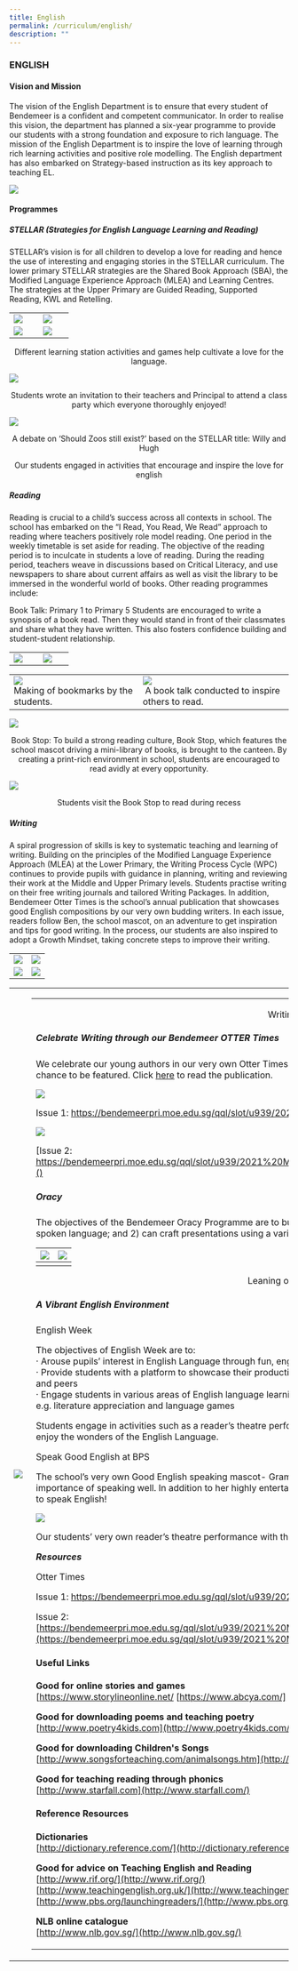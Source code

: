 ```yaml
---
title: English
permalink: /curriculum/english/
description: ""
---
```

### ENGLISH

#### Vision and Mission

The vision of the English Department is to ensure that every student of Bendemeer is a confident and competent communicator. In order to realise this vision, the department has planned a six-year programme to provide our students with a strong foundation and exposure to rich language. The mission of the English Department is to inspire the love of learning&nbsp;through rich learning activities and positive role modelling. The English department has also embarked on Strategy-based instruction as its key approach to teaching EL.

![](/images/overview%20of%20lessons.jpg)

#### Programmes

##### STELLAR (Strategies for English Language Learning and Reading)

STELLAR’s vision is for all children to develop a love for reading and hence the use of interesting and engaging stories in the STELLAR curriculum. The lower primary STELLAR strategies are the Shared Book Approach (SBA), the Modified Language Experience Approach (MLEA) and Learning Centres. The strategies at the Upper Primary are Guided Reading, Supported Reading, KWL and Retelling.

<table>
	<tbody><tr>
		<td width="30%">
			<img src="/images/English%203.jpg">
		</td>
		<td width="30%">
			<img src="/images/English%204.jpg">
		</td>
	</tr>
	<tr>
		<td>
			<img src="/images/English%201.jpg">
		</td>
		<td>
			<img src="/images/English%202.jpg">
		</td>
	</tr>
</tbody></table>

	

<p align="center"> Different learning station activities and games help cultivate a love for the language.      </p>

![](/images/English%205.jpg)
	
<p align="center">Students wrote an invitation to their teachers and Principal to attend a class party which everyone thoroughly enjoyed!  </p>

![](/images/English%206.jpg)
<p align="center">A debate on ‘Should Zoos still exist?’ based on the STELLAR title: Willy and Hugh</p><p></p>

<p align="center">Our students engaged in activities that encourage and inspire the love for english  </p>    

##### Reading


Reading is crucial to a child’s success across all contexts in school. The school has embarked on the “I Read, You Read, We Read” approach to reading where teachers positively role model reading. One period in the weekly timetable is set aside for reading. The objective of the reading period is to inculcate in students a love of reading. During the reading period, teachers weave in discussions based on Critical Literacy, and use newspapers to share about current affairs as well as visit the library to be immersed in the wonderful world of books. Other reading programmes include:

Book Talk: Primary 1 to Primary 5 Students are encouraged to write a synopsis of a book read. Then they would stand in front of their classmates and share what they have written. This also fosters confidence building and student-student relationship.

<table>
	<tbody><tr>
		<td width="30%">
			<img src="/images/English%207.jpg">
		</td>
		<td width="30%">
			<img src="/images/English%208.jpg">
		</td>
		
  
<table>
	<tbody><tr>
		<td>
			<img src="/images/3%20(16).jpg"> <br>
			Making of bookmarks by the students.&nbsp;&nbsp; 
		</td>
		<td>
			<img src="/images/4%20(12).jpg"> <br>
			&nbsp;A book talk conducted to inspire others to read.
		</td>
	</tr>
</tbody></table>
 

![](/images/5%20(11).jpg)

<p align="center">Book Stop:&nbsp;To build a strong reading culture, Book Stop, which features the school mascot driving a mini-library of books, is brought to the canteen. By creating a print-rich environment in school, students are encouraged to read avidly at every opportunity.  </p>


![](/images/4%20(13).jpg)

<p align="center">Students visit the Book Stop to read during recess  </p>

##### Writing

A spiral progression of skills is key to systematic teaching and learning of writing. Building on the principles of the Modified&nbsp;Language Experience Approach (MLEA)&nbsp;at the Lower Primary, the Writing Process Cycle (WPC) continues to provide pupils with guidance&nbsp;in planning, writing and reviewing their work at the Middle and Upper Primary levels.&nbsp;Students practise writing on their free writing journals and tailored Writing Packages. In addition, Bendemeer Otter Times is the school’s annual publication that&nbsp;showcases good English compositions by our very own budding writers. In each issue, readers follow Ben, the school mascot, on an adventure to get inspiration and tips for good writing. In the process, our students are also inspired to adopt a Growth Mindset, taking concrete steps to improve their writing.&nbsp;

<table>
	<tbody><tr>
		<td>
			<img src="/images/English%209.jpg">
		</td>
		<td>
			<img src="/images/English%2010.jpg">
		</td>
	</tr>
	<tr>
		<td>
			<img src="/images/English%2011.jpg">
		</td>
		<td>
			<img src="/images/English%2012.jpg">
		</td>
	</tr>
</tbody></table>
		<table>
	<tbody><tr>
		<td>
			<img src="/images/English%209.jpg">
		</td>
		<td>
			<table>
	<tbody><tr>
		<td>
			
			
<p align="center">Writing is so much fun in Bendemeer!</p>

##### **Celebrate Writing through our Bendemeer OTTER Times**

We celebrate our young authors in our very own Otter Times. The attractive format of the publication inspires students to write well while earning a chance to be featured. Click [here](https://bendemeerpri.moe.edu.sg/qql/slot/u939/2021%20Matters/Bendemeer%20Otter%20Times%202021%20Upper%20Primary.pdf) to read the publication.
			
![](/images/English%2017.png)

Issue 1: https://bendemeerpri.moe.edu.sg/qql/slot/u939/2021%20Matters/Bendemeer%20Otter%20Times%202021%20Upper%20Primary.pdf
			
![](/images/English%2018.png)
			
[Issue 2: https://bendemeerpri.moe.edu.sg/qql/slot/u939/2021%20Matters/Bendemeer%20Otter%20Times%20Lower%20Pri%202021_16Nov2021.pdf]()



##### Oracy

The objectives of the Bendemeer Oracy Programme are to build confident and competent communicators who 1) understand the key features of spoken language; and 2) can craft presentations using a variety of skills and strategies, according to the purpose, audience, context and culture.

| ![](/images/11%20(5).jpg)  |![](/images/12%20(2).jpg) |
| --- | --- |
| | |

<p align="center"> Leaning oracy through fun and authentic ways! </p>

  

##### A Vibrant English Environment

English Week

The objectives of English Week are to:&nbsp;&nbsp;&nbsp;<br>
·&nbsp;Arouse pupils’ interest in English Language through fun, engaging activities <br>
·&nbsp;Provide students with a platform to showcase their productions in various forms and to engage in purposeful communication with their teachers and peers <br>
·&nbsp;Engage students in various areas of English language learning (speaking, writing, reading, listening) through modes beyond the scheme of work e.g. literature appreciation and language games

Students engage in activities such as a reader’s theatre performance, journalism and English Language games. It is truly a week where students enjoy the wonders of the English Language.

Speak Good English at BPS

The school’s very own Good English speaking mascot- Grammar Grandma makes her appearance once a term to remind students on the importance of speaking well. In addition to her highly entertaining yet educational talks there are quizzes for both staff and students on the right way to speak English!

![](/images/13%20(3).jpg)

Our students’ very own reader’s theatre performance with their handmade character masks.

**_Resources_**

Otter Times

Issue 1: https://bendemeerpri.moe.edu.sg/qql/slot/u939/2021%20Matters/Bendemeer%20Otter%20Times%202021%20Upper%20Primary.pdf

Issue 2: [https://bendemeerpri.moe.edu.sg/qql/slot/u939/2021%20Matters/Bendemeer%20Otter%20Times%20Lower%20Pri%202021\_16Nov2021.pdf](https://bendemeerpri.moe.edu.sg/qql/slot/u939/2021%20Matters/Bendemeer%20Otter%20Times%20Lower%20Pri%202021_16Nov2021.pdf)

#### Useful Links

**Good for online stories and games** <br>
[https://www.storylineonline.net/
[https://www.abcya.com/]
[http://www.bbc.co.uk/cbeebies/ 
[http://www.roythezebra.com/

**Good for downloading&nbsp;poems and teaching poetry** <br>
[http://www.poetry4kids.com](http://www.poetry4kids.com/)

**Good for downloading Children's Songs** <br>
[http://www.songsforteaching.com/animalsongs.htm](http://www.songsforteaching.com/animalsongs.htm)&nbsp;

**Good for teaching reading through phonics** <br>
[http://www.starfall.com](http://www.starfall.com/)

#### Reference Resources

**Dictionaries** <br>
[http://dictionary.reference.com/](http://dictionary.reference.com/)&nbsp;(Good pronunciation feature)

**Good for advice on Teaching English and Reading** <br>
[http://www.rif.org/](http://www.rif.org/) <br>
[http://www.teachingenglish.org.uk/](http://www.teachingenglish.org.uk/) <br>
[http://www.pbs.org/launchingreaders/](http://www.pbs.org/launchingreaders/)

**NLB online catalogue** <br>
[http://www.nlb.gov.sg/](http://www.nlb.gov.sg/)